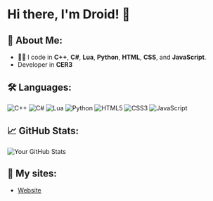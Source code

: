 # Hi there, I'm Droid! 👋

## 🚀 About Me:
- 👨‍💻 I code in **C++**, **C#**, **Lua**, **Python**, **HTML**, **CSS**, and **JavaScript**.
- Developer in **CER3**

## 🛠️ Languages:
![C++](https://img.shields.io/badge/-C++-00599C?style=flat&logo=cplusplus&logoColor=white)
![C#](https://img.shields.io/badge/-C%23-239120?style=flat&logo=c-sharp&logoColor=white)
![Lua](https://img.shields.io/badge/-Lua-2C2D72?style=flat&logo=lua&logoColor=white)
![Python](https://img.shields.io/badge/-Python-3776AB?style=flat&logo=python&logoColor=white)
![HTML5](https://img.shields.io/badge/-HTML5-E34F26?style=flat&logo=html5&logoColor=white)
![CSS3](https://img.shields.io/badge/-CSS3-1572B6?style=flat&logo=css3&logoColor=white)
![JavaScript](https://img.shields.io/badge/-JavaScript-F7DF1E?style=flat&logo=javascript&logoColor=black)

## 📈 GitHub Stats:
![Your GitHub Stats](https://github-readme-stats.vercel.app/api?username=droid&show_icons=true&count_private=true&hide=prs&theme=dark)

## 🔗 My sites:
- [Website](https://www.cer3.store)


